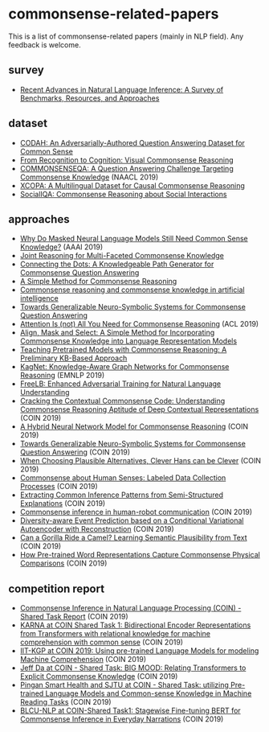 # commonsense-related-papers
This is a list of commonsense-related papers (mainly in NLP field). Any feedback is welcome.


## survey
- [Recent Advances in Natural Language Inference: A Survey of Benchmarks, Resources, and Approaches](https://arxiv.org/abs/1904.01172)


## dataset
- [CODAH: An Adversarially-Authored Question Answering Dataset for Common Sense](https://arxiv.org/abs/1904.04365)
- [From Recognition to Cognition: Visual Commonsense Reasoning](https://arxiv.org/abs/1811.10830)
- [COMMONSENSEQA: A Question Answering Challenge Targeting Commonsense Knowledge](https://www.aclweb.org/anthology/N19-1421.pdf) (NAACL 2019)
- [XCOPA: A Multilingual Dataset for Causal Commonsense Reasoning](https://arxiv.org/abs/2005.00333)
- [SocialIQA: Commonsense Reasoning about Social Interactions](https://arxiv.org/abs/1904.09728)

## approaches
- [Why Do Masked Neural Language Models Still Need Common Sense Knowledge?](https://arxiv.org/abs/1911.03024) (AAAI 2019)
- [Joint Reasoning for Multi-Faceted Commonsense Knowledge](https://arxiv.org/abs/2001.04170)
- [Connecting the Dots: A Knowledgeable Path Generator for Commonsense Question Answering](https://arxiv.org/abs/2005.00691)
- [A Simple Method for Commonsense Reasoning](https://arxiv.org/abs/1806.02847)
- [Commonsense reasoning and commonsense knowledge in artificial intelligence](https://dl.acm.org/doi/10.1145/2701413)
- [Towards Generalizable Neuro-Symbolic Systems for Commonsense Question Answering](https://arxiv.org/abs/1910.14087)
- [Attention Is (not) All You Need for Commonsense Reasoning](https://www.aclweb.org/anthology/P19-1477.pdf) (ACL 2019)
- [Align, Mask and Select: A Simple Method for Incorporating Commonsense Knowledge into Language Representation Models](https://arxiv.org/abs/1908.06725)
- [Teaching Pretrained Models with Commonsense Reasoning: A Preliminary KB-Based Approach](https://arxiv.org/abs/1909.09743)
- [KagNet: Knowledge-Aware Graph Networks for Commonsense Reasoning](https://arxiv.org/abs/1909.02151) (EMNLP 2019)
- [FreeLB: Enhanced Adversarial Training for Natural Language Understanding](https://arxiv.org/abs/1909.11764)
- [Cracking the Contextual Commonsense Code: Understanding Commonsense Reasoning Aptitude of Deep Contextual Representations](https://www.aclweb.org/anthology/D19-6001/) (COIN 2019)
- [A Hybrid Neural Network Model for Commonsense Reasoning](https://www.aclweb.org/anthology/D19-6002/) (COIN 2019)
- [Towards Generalizable Neuro-Symbolic Systems for Commonsense Question Answering](https://www.aclweb.org/anthology/D19-6003/) (COIN 2019)
- [When Choosing Plausible Alternatives, Clever Hans can be Clever](https://www.aclweb.org/anthology/D19-6004/) (COIN 2019)
- [Commonsense about Human Senses: Labeled Data Collection Processes](https://www.aclweb.org/anthology/D19-6005/) (COIN 2019)
- [Extracting Common Inference Patterns from Semi-Structured Explanations](https://www.aclweb.org/anthology/D19-6006/) (COIN 2019)
- [Commonsense inference in human-robot communication](https://www.aclweb.org/anthology/D19-6013/) (COIN 2019)
- [Diversity-aware Event Prediction based on a Conditional Variational Autoencoder with Reconstruction](https://www.aclweb.org/anthology/D19-6014/) (COIN 2019)
- [Can a Gorilla Ride a Camel? Learning Semantic Plausibility from Text](https://www.aclweb.org/anthology/D19-6015/) (COIN 2019)
- [How Pre-trained Word Representations Capture Commonsense Physical Comparisons](https://www.aclweb.org/anthology/D19-6016/) (COIN 2019)


## competition report
- [Commonsense Inference in Natural Language Processing (COIN) - Shared Task Report](https://www.aclweb.org/anthology/D19-6007/) (COIN 2019)
- [KARNA at COIN Shared Task 1: Bidirectional Encoder Representations from Transformers with relational knowledge for machine comprehension with common sense](https://www.aclweb.org/anthology/D19-6008/) (COIN 2019)
- [IIT-KGP at COIN 2019: Using pre-trained Language Models for modeling Machine Comprehension](https://www.aclweb.org/anthology/D19-6009/) (COIN 2019)
- [Jeff Da at COIN - Shared Task: BIG MOOD: Relating Transformers to Explicit Commonsense Knowledge](https://www.aclweb.org/anthology/D19-6010/) (COIN 2019)
- [Pingan Smart Health and SJTU at COIN - Shared Task: utilizing Pre-trained Language Models and Common-sense Knowledge in Machine Reading Tasks](https://www.aclweb.org/anthology/D19-6011/) (COIN 2019)
- [BLCU-NLP at COIN-Shared Task1: Stagewise Fine-tuning BERT for Commonsense Inference in Everyday Narrations](https://www.aclweb.org/anthology/D19-6012/) (COIN 2019)
